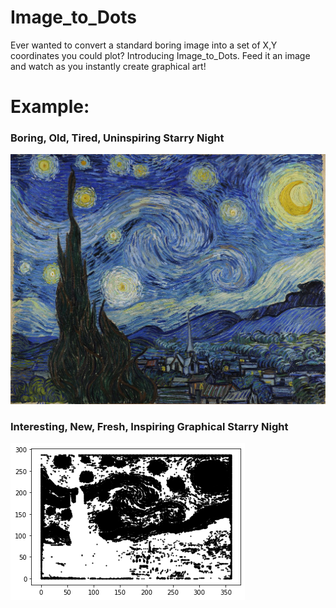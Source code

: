 # Image_to_Dots
Ever wanted to convert a standard boring image into a set of X,Y coordinates you could plot? Introducing Image_to_Dots. Feed it an image and watch as you instantly create graphical art!


# Example: 

### Boring, Old, Tired, Uninspiring Starry Night

![alt text](https://github.com/JackOgozaly/Image_to_Dots/blob/main/Examples/starry_night.jpg)

### Interesting, New, Fresh, Inspiring Graphical Starry Night
![alt text](https://github.com/JackOgozaly/Image_to_Dots/blob/main/Examples/starry_night_graph.png)
